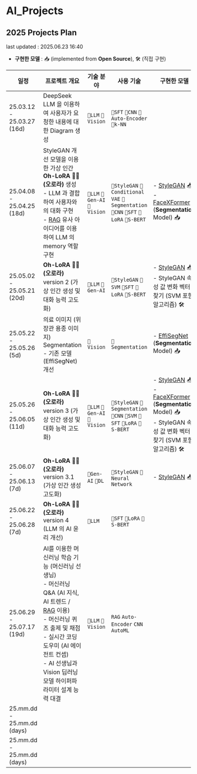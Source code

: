 # AI_Projects

## 2025 Projects Plan

last updated : 2025.06.23 16:40

* **구현한 모델** : 📥 (implemented from **Open Source**), 🛠 (직접 구현)

| 일정                         | 프로젝트 개요                                                                                                                                                                                                                                                                             | 기술 분야                                     | 사용 기술                                                                                                             | 구현한 모델                                                                                                                                                                                                           | 링크                                  |
|----------------------------|-------------------------------------------------------------------------------------------------------------------------------------------------------------------------------------------------------------------------------------------------------------------------------------|-------------------------------------------|-------------------------------------------------------------------------------------------------------------------|------------------------------------------------------------------------------------------------------------------------------------------------------------------------------------------------------------------|-------------------------------------|
| 25.03.12 - 25.03.27 (16d)  | DeepSeek LLM 을 이용하여 사용자가 요청한 내용에 대한 Diagram 생성                                                                                                                                                                                                                                      | ```📜LLM``` ```📸Vision```                | ```📜SFT``` ```📸CNN``` ```🧠Auto-Encoder``` ```🤖k-NN```                                                         |                                                                                                                                                                                                                  | [링크](2025_03_12_DeepSeek_LLM)       |
| 25.04.08 - 25.04.25 (18d)  | StyleGAN 개선 모델을 이용한 가상 인간 **Oh-LoRA 👱‍♀️ (오로라)** 생성<br>- LLM 과 결합하여 사용자와의 대화 구현<br>- [RAG](https://github.com/WannaBeSuperteur/AI-study/blob/main/AI%20Basics/LLM%20Basics/LLM_%EA%B8%B0%EC%B4%88_RAG.md) 유사 아이디어를 이용하여 LLM 의 memory 역할 구현                                         | ```📜LLM``` ```🎨Gen-AI``` ```📸Vision``` | ```🎨StyleGAN``` ```🎨Conditional VAE``` ```📸Segmentation``` ```📸CNN``` ```📜SFT``` ```📜LoRA``` ```📜S-BERT``` | - [StyleGAN](https://github.com/genforce/genforce/tree/master/models) 📥<br>- [FaceXFormer](https://kartik-3004.github.io/facexformer/) (**Segmentation** Model) 📥                                              | [링크](2025_04_08_OhLoRA)             |
| 25.05.02 - 25.05.21 (20d)  | **Oh-LoRA 👱‍♀️ (오로라)** version 2 (가상 인간 생성 및 대화 능력 고도화)                                                                                                                                                                                                                            | ```📜LLM``` ```🎨Gen-AI```                | ```🎨StyleGAN``` ```🤖SVM``` ```📜SFT``` ```📜LoRA``` ```📜S-BERT```                                              | - [StyleGAN](https://github.com/genforce/genforce/tree/master/models) 📥<br>- StyleGAN 속성 값 변화 벡터 찾기 (SVM 포함 알고리즘) 🛠                                                                                            | [링크](2025_05_02_OhLoRA_v2)          |
| 25.05.22 - 25.05.26 (5d)   | 의료 이미지 (위장관 용종 이미지) Segmentation<br>- 기존 모델 (EffiSegNet) 개선                                                                                                                                                                                                                         | ```📸Vision```                            | ```📸Segmentation```                                                                                              | - [EffiSegNet](https://github.com/ivezakis/effisegnet/tree/main) (**Segmentation** Model) 📥                                                                                                                     | [링크](2025_05_22_Improve_EffiSegNet) |
| 25.05.26 - 25.06.05 (11d)  | **Oh-LoRA 👱‍♀️ (오로라)** version 3 (가상 인간 생성 및 대화 능력 고도화)                                                                                                                                                                                                                            | ```📜LLM``` ```🎨Gen-AI``` ```📸Vision``` | ```🎨StyleGAN``` ```📸Segmentation``` ```📸CNN``` ```🤖SVM``` ```📜SFT``` ```📜LoRA``` ```📜S-BERT```             | - [StyleGAN](https://github.com/genforce/genforce/tree/master/models) 📥<br>- [FaceXFormer](https://kartik-3004.github.io/facexformer/) (**Segmentation** Model) 📥<br>- StyleGAN 속성 값 변화 벡터 찾기 (SVM 포함 알고리즘) 🛠 | [링크](2025_05_26_OhLoRA_v3)          |
| 25.06.07 - 25.06.13 (7d)   | **Oh-LoRA 👱‍♀️ (오로라)** version 3.1 (가상 인간 생성 고도화)                                                                                                                                                                                                                                  | ```🎨Gen-AI``` ```🧠DL```                 | ```🎨StyleGAN``` ```🧠Neural Network```                                                                           | - [StyleGAN](https://github.com/genforce/genforce/tree/master/models) 📥                                                                                                                                         | [링크](2025_06_07_OhLoRA_v3_1)        |
| 25.06.22 - 25.06.28 (7d)   | **Oh-LoRA 👱‍♀️ (오로라)** version 4 (LLM 의 AI 윤리 개선)                                                                                                                                                                                                                                  | ```📜LLM```                               | ```📜SFT``` ```📜LoRA``` ```📜S-BERT```                                                                           |                                                                                                                                                                                                                  |                                     |
| 25.06.29 - 25.07.17 (19d)  | AI를 이용한 머신러닝 학습 기능 (머신러닝 선생님)<br>- 머신러닝 Q&A (AI 지식, AI 트렌드 / [RAG](https://github.com/WannaBeSuperteur/AI-study/blob/main/AI%20Basics/LLM%20Basics/LLM_%EA%B8%B0%EC%B4%88_RAG.md) 이용)<br>- 머신러닝 퀴즈 출제 및 채점<br>- 실시간 코딩 도우미 (AI 에이전트 컨셉)<br>- AI 선생님과 Vision 딥러닝 모델 하이퍼파라미터 설계 능력 대결 | ```📜LLM``` ```📸Vision```                | ```RAG``` ```Auto-Encoder``` ```CNN``` ```AutoML```                                                               |                                                                                                                                                                                                                  |                                     |
| 25.mm.dd - 25.mm.dd (days) |                                                                                                                                                                                                                                                                                     |                                           |                                                                                                                   |                                                                                                                                                                                                                  |                                     |
| 25.mm.dd - 25.mm.dd (days) |                                                                                                                                                                                                                                                                                     |                                           |                                                                                                                   |                                                                                                                                                                                                                  |                                     |
